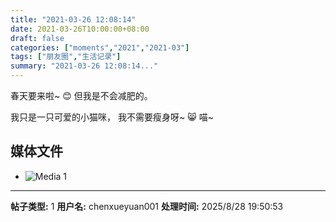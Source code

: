 ```yaml
---
title: "2021-03-26 12:08:14"
date: 2021-03-26T10:00:00+08:00
draft: false
categories: ["moments","2021","2021-03"]
tags: ["朋友圈","生活记录"]
summary: "2021-03-26 12:08:14..."
---
```


春天要来啦~ 😊
但我是不会减肥的。

我只是一只可爱的小猫咪，
我不需要瘦身呀~ 😸 喵~

## 媒体文件

- ![Media 1](/Moments/photos/2021-03-26/202103261208140.jpg)

---

**帖子类型:** 1
**用户名:** chenxueyuan001
**处理时间:** 2025/8/28 19:50:53
